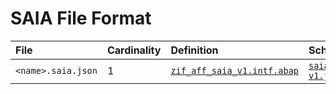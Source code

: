 # SAIA File Format

File | Cardinality | Definition | Schema | Example
:--- | :--- | :--- | :--- | :---
`<name>.saia.json` | 1 | [`zif_aff_saia_v1.intf.abap`](./type/zif_aff_saia_v1.intf.abap) | [`saia-v1.json`](./saia-v1.json) | [`z_aff_example_saia.saia.json`](./examples/z_aff_example_saia.saia.json)
